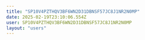 ```yaml
---
title: "SP10V4PZTHQV3BF6WN2D31DBNSF57JC8J1NR2N0MP"
date: 2025-02-19T23:10:06.554Z
user: SP10V4PZTHQV3BF6WN2D31DBNSF57JC8J1NR2N0MP
layout: "users"
---
```

    